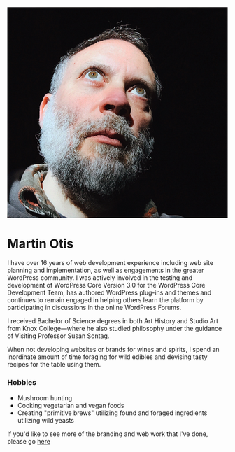<img src="martin-otis.jpg">
<h1>Martin Otis</h1>
    <p>I have over 16 years of web development experience including web site planning and implementation, as well as engagements in the greater WordPress community. I was actively involved in the testing and development of WordPress Core Version 3.0 for the WordPress Core Development Team, has authored WordPress plug-ins and themes and continues to remain engaged in helping others learn the platform by participating in discussions in the online WordPress Forums.</p>
    <p>I received Bachelor of Science degrees in both Art History and Studio Art from Knox College—where he also studied philosophy under the guidance of Visiting Professor Susan Sontag.</p>
    <p>When not developing websites or brands for wines and spirits, I spend an inordinate amount of time foraging for wild edibles and devising tasty recipes for the table using them.</p>
<h3>Hobbies</h3>
    <ul>
        <li>Mushroom hunting</li>
        <li>Cooking vegetarian and vegan foods</li>
        <li>Creating "primitive brews" utilizing found and foraged ingredients utilizing wild yeasts</li>
    </ul>
<p>If you'd like to see more of the branding and web work that I've done, please go <a href="https://forceandform.com" target="_blank">here</a></p>
